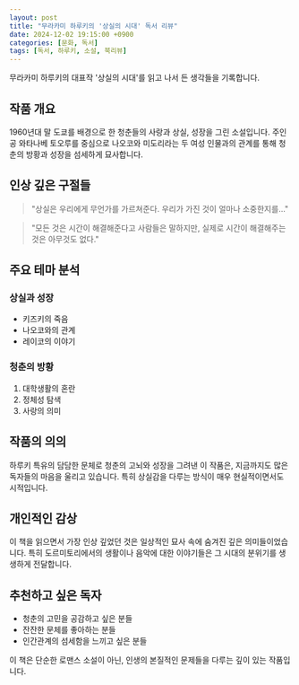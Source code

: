 ```yaml
---
layout: post
title: "무라카미 하루키의 '상실의 시대' 독서 리뷰"
date: 2024-12-02 19:15:00 +0900
categories: [문화, 독서]
tags: [독서, 하루키, 소설, 북리뷰]
---
```


무라카미 하루키의 대표작 '상실의 시대'를 읽고 나서 든 생각들을 기록합니다.

## 작품 개요

1960년대 말 도쿄를 배경으로 한 청춘들의 사랑과 상실, 성장을 그린 소설입니다. 주인공 와타나베 토오루를 중심으로 나오코와 미도리라는 두 여성 인물과의 관계를 통해 청춘의 방황과 성장을 섬세하게 묘사합니다.

## 인상 깊은 구절들

> "상실은 우리에게 무언가를 가르쳐준다. 우리가 가진 것이 얼마나 소중한지를..."

> "모든 것은 시간이 해결해준다고 사람들은 말하지만, 실제로 시간이 해결해주는 것은 아무것도 없다."

## 주요 테마 분석

### 상실과 성장
- 키즈키의 죽음
- 나오코와의 관계
- 레이코의 이야기

### 청춘의 방황
1. 대학생활의 혼란
2. 정체성 탐색
3. 사랑의 의미

## 작품의 의의

하루키 특유의 담담한 문체로 청춘의 고뇌와 성장을 그려낸 이 작품은, 지금까지도 많은 독자들의 마음을 울리고 있습니다. 특히 상실감을 다루는 방식이 매우 현실적이면서도 시적입니다.

## 개인적인 감상

이 책을 읽으면서 가장 인상 깊었던 것은 일상적인 묘사 속에 숨겨진 깊은 의미들이었습니다. 특히 도르미토리에서의 생활이나 음악에 대한 이야기들은 그 시대의 분위기를 생생하게 전달합니다.

## 추천하고 싶은 독자

- 청춘의 고민을 공감하고 싶은 분들
- 잔잔한 문체를 좋아하는 분들
- 인간관계의 섬세함을 느끼고 싶은 분들

이 책은 단순한 로맨스 소설이 아닌, 인생의 본질적인 문제들을 다루는 깊이 있는 작품입니다.

